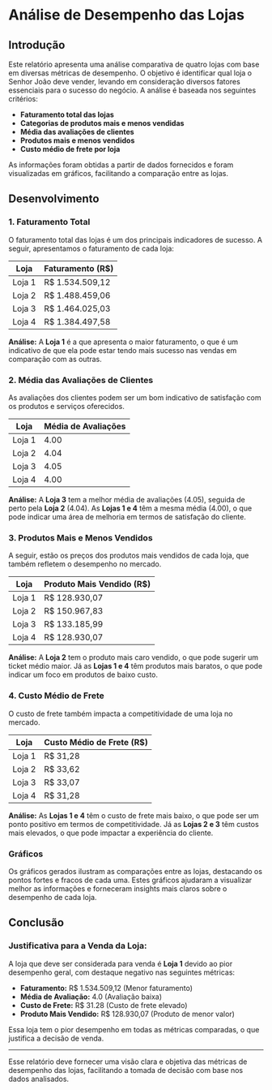 # Análise de Desempenho das Lojas

## Introdução

Este relatório apresenta uma análise comparativa de quatro lojas com base em diversas métricas de desempenho. O objetivo é identificar qual loja o Senhor João deve vender, levando em consideração diversos fatores essenciais para o sucesso do negócio. A análise é baseada nos seguintes critérios:

- **Faturamento total das lojas**
- **Categorias de produtos mais e menos vendidas**
- **Média das avaliações de clientes**
- **Produtos mais e menos vendidos**
- **Custo médio de frete por loja**

As informações foram obtidas a partir de dados fornecidos e foram visualizadas em gráficos, facilitando a comparação entre as lojas.

## Desenvolvimento

### 1. Faturamento Total

O faturamento total das lojas é um dos principais indicadores de sucesso. A seguir, apresentamos o faturamento de cada loja:

| Loja     | Faturamento (R$)    |
|----------|---------------------|
| Loja 1   | R$ 1.534.509,12     |
| Loja 2   | R$ 1.488.459,06     |
| Loja 3   | R$ 1.464.025,03     |
| Loja 4   | R$ 1.384.497,58     |

**Análise:** A **Loja 1** é a que apresenta o maior faturamento, o que é um indicativo de que ela pode estar tendo mais sucesso nas vendas em comparação com as outras.

### 2. Média das Avaliações de Clientes

As avaliações dos clientes podem ser um bom indicativo de satisfação com os produtos e serviços oferecidos.

| Loja     | Média de Avaliações |
|----------|---------------------|
| Loja 1   | 4.00                |
| Loja 2   | 4.04                |
| Loja 3   | 4.05                |
| Loja 4   | 4.00                |

**Análise:** A **Loja 3** tem a melhor média de avaliações (4.05), seguida de perto pela **Loja 2** (4.04). As **Lojas 1 e 4** têm a mesma média (4.00), o que pode indicar uma área de melhoria em termos de satisfação do cliente.

### 3. Produtos Mais e Menos Vendidos

A seguir, estão os preços dos produtos mais vendidos de cada loja, que também refletem o desempenho no mercado.

| Loja     | Produto Mais Vendido (R$) |
|----------|---------------------------|
| Loja 1   | R$ 128.930,07             |
| Loja 2   | R$ 150.967,83             |
| Loja 3   | R$ 133.185,99             |
| Loja 4   | R$ 128.930,07             |

**Análise:** A **Loja 2** tem o produto mais caro vendido, o que pode sugerir um ticket médio maior. Já as **Lojas 1 e 4** têm produtos mais baratos, o que pode indicar um foco em produtos de baixo custo.

### 4. Custo Médio de Frete

O custo de frete também impacta a competitividade de uma loja no mercado.

| Loja     | Custo Médio de Frete (R$) |
|----------|---------------------------|
| Loja 1   | R$ 31,28                  |
| Loja 2   | R$ 33,62                  |
| Loja 3   | R$ 33,07                  |
| Loja 4   | R$ 31,28                  |

**Análise:** As **Lojas 1 e 4** têm o custo de frete mais baixo, o que pode ser um ponto positivo em termos de competitividade. Já as **Lojas 2 e 3** têm custos mais elevados, o que pode impactar a experiência do cliente.

### Gráficos

Os gráficos gerados ilustram as comparações entre as lojas, destacando os pontos fortes e fracos de cada uma. Estes gráficos ajudaram a visualizar melhor as informações e forneceram insights mais claros sobre o desempenho de cada loja.

## Conclusão

### Justificativa para a Venda da Loja:

A loja que deve ser considerada para venda é **Loja 1** devido ao pior desempenho geral, com destaque negativo nas seguintes métricas:
- **Faturamento:** R$ 1.534.509,12 (Menor faturamento)
- **Média de Avaliação:** 4.0 (Avaliação baixa)
- **Custo de Frete:** R$ 31.28 (Custo de frete elevado)
- **Produto Mais Vendido:** R$ 128.930,07 (Produto de menor valor)

Essa loja tem o pior desempenho em todas as métricas comparadas, o que justifica a decisão de venda.

---

Esse relatório deve fornecer uma visão clara e objetiva das métricas de desempenho das lojas, facilitando a tomada de decisão com base nos dados analisados.

